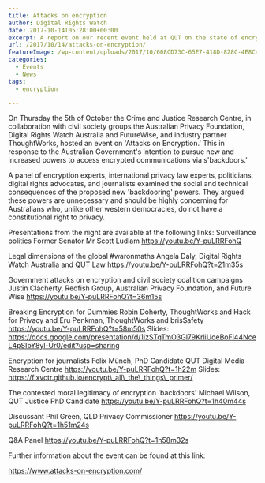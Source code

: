 ```yaml
---
title: Attacks on encryption
author: Digital Rights Watch
date: 2017-10-14T05:28:00+00:00
excerpt: A report on our recent event held at QUT on the state of encryption in Australia.
url: /2017/10/14/attacks-on-encryption/
featureImage: /wp-content/uploads/2017/10/608CD73C-65E7-418D-828C-4E8C4B046884.png
categories:
  - Events
  - News
tags:
  - encryption

---
```

On Thursday the 5th of October the Crime and Justice Research Centre, in collaboration with civil society groups the Australian Privacy Foundation, Digital Rights Watch Australia and FutureWise, and industry partner ThoughtWorks, hosted an event on 'Attacks on Encryption.' This in response to the Australian Government's intention to pursue new and increased powers to access encrypted communications via s'backdoors.'

A panel of encryption experts, international privacy law experts, politicians, digital rights advocates, and journalists examined the social and technical consequences of the proposed new 'backdooring' powers. They argued these powers are unnecessary and should be highly concerning for Australians who, unlike other western democracies, do not have a constitutional right to privacy.

Presentations from the night are available at the following links:
Surveillance politics
Former Senator Mr Scott Ludlam
https://youtu.be/Y-puLRRFohQ

Legal dimensions of the global #waronmaths
Angela Daly, Digital Rights Watch Australia and QUT Law
https://youtu.be/Y-puLRRFohQ?t=21m35s

Government attacks on encryption and civil society coalition campaigns
Justin Clacherty, Redfish Group, Australian Privacy Foundation, and Future Wise
https://youtu.be/Y-puLRRFohQ?t=36m15s

Breaking Encryption for Dummies
Robin Doherty, ThoughtWorks and Hack for Privacy and Eru Penkman, ThoughtWorks and brisSafety
https://youtu.be/Y-puLRRFohQ?t=58m50s
Slides: https://docs.google.com/presentation/d/1izSTqTmO3Gl79KrliUoeBoFi44NceL4pSIbY8yl-Ur0/edit?usp=sharing

Encryption for journalists
Felix Münch, PhD Candidate QUT Digital Media Research Centre
https://youtu.be/Y-puLRRFohQ?t=1h22m
Slides: https://flxvctr.github.io/encrypt\_all\_the\_things\_primer/

The contested moral legitimacy of encryption 'backdoors'
Michael Wilson, QUT Justice PhD Candidate
https://youtu.be/Y-puLRRFohQ?t=1h40m44s

Discussant
Phil Green, QLD Privacy Commissioner
https://youtu.be/Y-puLRRFohQ?t=1h51m24s

Q&A Panel
https://youtu.be/Y-puLRRFohQ?t=1h58m32s

Further information about the event can be found at this link:

https://www.attacks-on-encryption.com/
